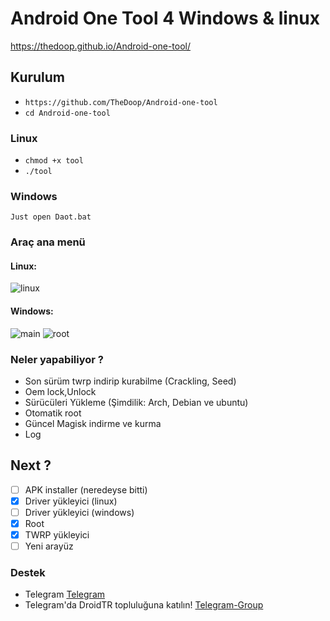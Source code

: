 # Android One Tool 4 Windows & linux
https://thedoop.github.io/Android-one-tool/

##  Kurulum

* ```https://github.com/TheDoop/Android-one-tool```
* ```cd Android-one-tool```

### Linux
* ```chmod +x tool```
* ```./tool```
### Windows
```Just open Daot.bat```


### Araç ana menü

#### Linux:
![linux](https://github.com/TheDoop/Android-one-tool/blob/master/%C4%B0mages/34.PNG)

#### Windows:
![main](https://github.com/TheDoop/Android-one-tool/blob/master/%C4%B0mages/main.PNG?raw=true)
![root](https://github.com/TheDoop/Android-one-tool/blob/master/%C4%B0mages/root.PNG?raw=true)

### Neler yapabiliyor ?
* Son sürüm twrp indirip kurabilme (Crackling, Seed)
* Oem lock,Unlock
* Sürücüleri Yükleme (Şimdilik: Arch, Debian ve ubuntu)
* Otomatik root
* Güncel Magisk indirme ve kurma
* Log

## Next ?
- [ ] APK installer (neredeyse bitti)
- [x] Driver yükleyici (linux)
- [ ] Driver yükleyici (windows)
- [x] Root
- [x] TWRP yükleyici
- [ ] Yeni arayüz

### Destek
* Telegram
[Telegram](http://t.me/F_Doop)
* Telegram'da DroidTR topluluğuna katılın!
[Telegram-Group](https://t.me/joinchat/droidtr)
